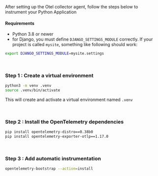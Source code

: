 &nbsp;

After setting up the Otel collector agent, follow the steps below to instrument your Python Application

#### Requirements
- Python 3.8 or newer
- for Django, you must define `DJANGO_SETTINGS_MODULE` correctly. If your project is called `mysite`, something like following should work:
```bash
export DJANGO_SETTINGS_MODULE=mysite.settings
```
&nbsp;

### Step 1 : Create a virtual environment

```bash
python3 -m venv .venv
source .venv/bin/activate
```
This will create and activate a virtual environment named `.venv`

&nbsp;

### Step 2 : Install the OpenTelemetry dependencies

```bash
pip install opentelemetry-distro==0.38b0
pip install opentelemetry-exporter-otlp==1.17.0
```
&nbsp;

### Step 3 : Add automatic instrumentation

```bash
opentelemetry-bootstrap --action=install
```


